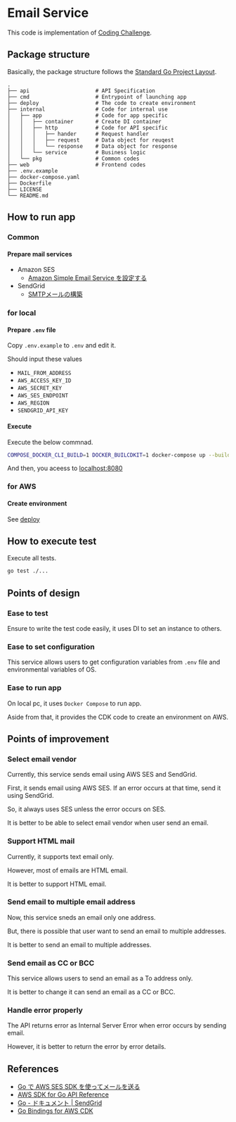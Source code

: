 # Email Service

This code is implementation of [Coding Challenge](https://github.com/ArentInc/coding-challenge-tools/blob/master/coding_challenge.md).

## Package structure

Basically, the package structure follows the [Standard Go Project Layout](https://github.com/golang-standards/project-layout).

```
.
├── api                     # API Specification
├── cmd                     # Entrypoint of launching app
├── deploy                  # The code to create environment
├── internal                # Code for internal use
│   ├── app                 # Code for app specific
│   │   ├── container       # Create DI container
│   │   ├── http            # Code for API specific
│   │   │   ├── hander      # Request handler
│   │   │   ├── request     # Data object for reuqest
│   │   │   └── response    # Data object for response
│   │   └── service         # Business logic
│   └── pkg                 # Common codes
├── web                     # Frontend codes
├── .env.example
├── docker-compose.yaml
├── Dockerfile
├── LICENSE
└── README.md

```

## How to run app
### Common
#### Prepare mail services
* Amazon SES
  * [Amazon Simple Email Service を設定する](https://docs.aws.amazon.com/ja_jp/ses/latest/dg/setting-up.html)
* SendGrid
  * [SMTPメールの構築](https://sendgrid.kke.co.jp/docs/API_Reference/SMTP_API/building_an_smtp_email.html)

### for local
#### Prepare `.env` file

Copy `.env.example` to `.env` and edit it.

Should input these values

* `MAIL_FROM_ADDRESS`
* `AWS_ACCESS_KEY_ID`
* `AWS_SECRET_KEY`
* `AWS_SES_ENDPOINT`
* `AWS_REGION`
* `SENDGRID_API_KEY`

#### Execute 

Execute the below commnad.

```bash
COMPOSE_DOCKER_CLI_BUILD=1 DOCKER_BUILCDKIT=1 docker-compose up --build
```

And then, you aceess to [localhost:8080](http://localhost:8080)

### for AWS
#### Create environment
See [deploy](./deploy)


## How to execute test

Execute all tests.

```bash
go test ./...
```

## Points of design

### Ease to test

Ensure to write the test code easily, it uses DI to set an instance to others.


### Ease to set configuration

This service allows users to get configuration variables from `.env` file and environmental variables of OS.


### Ease to run app

On local pc, it uses `Docker Compose` to run app.

Aside from that, it provides the CDK code to create an environment on AWS.


## Points of improvement

### Select email vendor

Currently, this service sends email using AWS SES and SendGrid.

First, it sends email using AWS SES. 
If an error occurs at that time, send it using SendGrid.

So, it always uses SES unless the error occurs on SES.

It is better to be able to select email vendor when user send an email.


### Support HTML mail

Currently, it supports text email only.

However, most of emails are HTML email.

It is better to support HTML email.

### Send email to multiple email address

Now, this service sneds an email only one address.

But, there is possible that user want to send an email to multiple addresses.

It is better to send an email to multiple addresses.


### Send email as CC or BCC

This service allows users to send an email as a To address only.

It is better to change it can send an email as a CC or BCC.


### Handle error properly

The API returns error as Internal Server Error when error occurs by sending email.

However, it is better to return the error by error details.

## References

* [Go で AWS SES SDK を使ってメールを送る](https://blog.giftee.dev/2022-01-31-go-aws-ses-sdk/)
* [AWS SDK for Go API Reference](https://docs.aws.amazon.com/sdk-for-go/api/service/sesv2/)
* [Go - ドキュメント | SendGrid](https://sendgrid.kke.co.jp/docs/Integrate/Code_Examples/v3_Mail/go.html)
* [Go Bindings for AWS CDK](https://github.com/aws/aws-cdk-go)